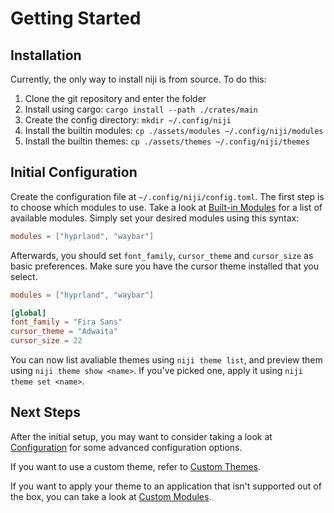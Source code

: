 # Getting Started

## Installation

Currently, the only way to install niji is from source. To do this:

1. Clone the git repository and enter the folder
2. Install using cargo: `cargo install --path ./crates/main`
3. Create the config directory: `mkdir ~/.config/niji`
4. Install the builtin modules: `cp ./assets/modules ~/.config/niji/modules`
5. Install the builtin themes: `cp ./assets/themes ~/.config/niji/themes`

## Initial Configuration

Create the configuration file at `~/.config/niji/config.toml`. The first step is to choose which modules
to use. Take a look at [Built-in Modules](./modules/README.md) for a list of available modules. Simply
set your desired modules using this syntax:

```toml
modules = ["hyprland", "waybar"]
```

Afterwards, you should set `font_family`, `cursor_theme` and `cursor_size` as basic preferences.
Make sure you have the cursor theme installed that you select.

```toml
modules = ["hyprland", "waybar"]

[global]
font_family = "Fira Sans"
cursor_theme = "Adwaita"
cursor_size = 22
```

You can now list avaliable themes using `niji theme list`, and preview them using `niji theme show <name>`.
If you've picked one, apply it using `niji theme set <name>`.

## Next Steps

After the initial setup, you may want to consider taking a look at [Configuration](./configuration.md)
for some advanced configuration options.

If you want to use a custom theme, refer to [Custom Themes](./custom-themes.md).

If you want to apply your theme to an application that isn't supported out of the box, you can
take a look at [Custom Modules](./custom-modules.md).
